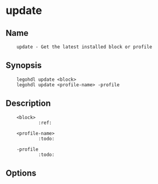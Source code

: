 # update

## Name

        update - Get the latest installed block or profile

## Synopsis

        legohdl update <block>
        legohdl update <profile-name> -profile

## Description

        <block>
                :ref:

        <profile-name>
                :todo:

        -profile
                :todo:

## Options



